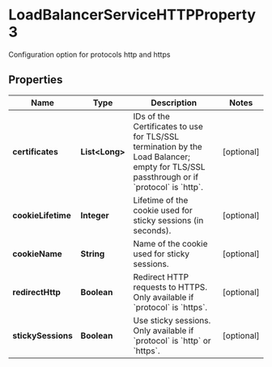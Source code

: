 

# LoadBalancerServiceHTTPProperty3

Configuration option for protocols http and https

## Properties

| Name | Type | Description | Notes |
|------------ | ------------- | ------------- | -------------|
|**certificates** | **List&lt;Long&gt;** | IDs of the Certificates to use for TLS/SSL termination by the Load Balancer; empty for TLS/SSL passthrough or if &#x60;protocol&#x60; is &#x60;http&#x60;. |  [optional] |
|**cookieLifetime** | **Integer** | Lifetime of the cookie used for sticky sessions (in seconds). |  [optional] |
|**cookieName** | **String** | Name of the cookie used for sticky sessions. |  [optional] |
|**redirectHttp** | **Boolean** | Redirect HTTP requests to HTTPS. Only available if &#x60;protocol&#x60; is &#x60;https&#x60;. |  [optional] |
|**stickySessions** | **Boolean** | Use sticky sessions. Only available if &#x60;protocol&#x60; is &#x60;http&#x60; or &#x60;https&#x60;. |  [optional] |



